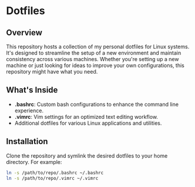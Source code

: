 # Dotfiles

## Overview
This repository hosts a collection of my personal dotfiles for Linux systems. It's designed to streamline the setup of a new environment and maintain consistency across various machines. Whether you're setting up a new machine or just looking for ideas to improve your own configurations, this repository might have what you need.

## What's Inside
- **.bashrc**: Custom bash configurations to enhance the command line experience.
- **.vimrc**: Vim settings for an optimized text editing workflow.
- Additional dotfiles for various Linux applications and utilities.

## Installation
Clone the repository and symlink the desired dotfiles to your home directory. For example:

```bash
ln -s /path/to/repo/.bashrc ~/.bashrc
ln -s /path/to/repo/.vimrc ~/.vimrc

